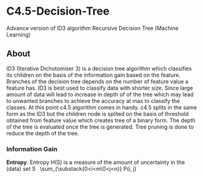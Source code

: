 # C4.5-Decision-Tree
Advance version of ID3 algorithm Recursive Decision Tree (Machine Learning)

## About
ID3 (Iterative Dichotomiser 3)  is a decision tree algorithm which classifies its children on the basis of the information gain
based on the feature. Branches of the decision tree depends on the number of feature value a feature has.
ID3 is best used to classify data with shorter size. Since large amount of data will lead to increase in depth of of the tree which may lead to unwanted branches to achieve the accuracy at max to classify the classes.
  At this point c4.5 algorithm comes in handy. c4.5 splits in the same form as the ID3 but the children node is splited on the basis of threshold obtained from feature value which creates tree of a binary form. The depth of the tree is evaluated once the tree is generated.
Tree pruning is done to reduce the depth of the tree.

### Information Gain
  **Entropy**: Entropy H(S) is a measure of the amount of uncertainty in the (data) set S
                \sum_{\substack{0<i<m\0<j<n}} P(i, j)
                      
